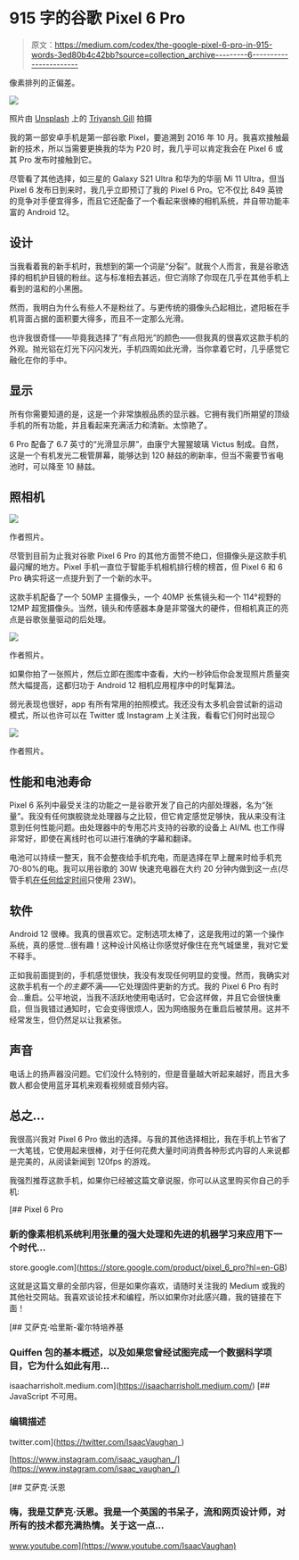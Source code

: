 # 915 字的谷歌 Pixel 6 Pro

> 原文：<https://medium.com/codex/the-google-pixel-6-pro-in-915-words-3ed80b4c42bb?source=collection_archive---------6----------------------->

像素排列的正偏差。

![](img/1e3fb0bcabc073fe08e799ff57388631.png)

照片由 [Unsplash](https://unsplash.com?utm_source=medium&utm_medium=referral) 上的 [Triyansh Gill](https://unsplash.com/@triyansh?utm_source=medium&utm_medium=referral) 拍摄

我的第一部安卓手机是第一部谷歌 Pixel，要追溯到 2016 年 10 月。我喜欢接触最新的技术，所以当需要更换我的华为 P20 时，我几乎可以肯定我会在 Pixel 6 或其 Pro 发布时接触到它。

尽管看了其他选择，如三星的 Galaxy S21 Ultra 和华为的华丽 Mi 11 Ultra，但当 Pixel 6 发布日到来时，我几乎立即预订了我的 Pixel 6 Pro。它不仅比 849 英镑的竞争对手便宜得多，而且它还配备了一个看起来很棒的相机系统，并自带功能丰富的 Android 12。

## 设计

当我看着我的新手机时，我想到的第一个词是“分裂”。就我个人而言，我是谷歌选择的相机护目镜的粉丝。这与标准相去甚远，但它消除了你现在几乎在其他手机上看到的温和的小黑圈。

然而，我明白为什么有些人不是粉丝了。与更传统的摄像头凸起相比，遮阳板在手机背面占据的面积要大得多，而且不一定那么光滑。

也许我很奇怪——毕竟我选择了“有点阳光”的颜色——但我真的很喜欢这款手机的外观。抛光铝在灯光下闪闪发光，手机四周如此光滑，当你拿着它时，几乎感觉它融化在你的手中。

## 显示

所有你需要知道的是，这是一个非常旗舰品质的显示器。它拥有我们所期望的顶级手机的所有功能，并且看起来充满活力和清新。太惊艳了。

6 Pro 配备了 6.7 英寸的“光滑显示屏”，由康宁大猩猩玻璃 Victus 制成。自然，这是一个有机发光二极管屏幕，能够达到 120 赫兹的刷新率，但当不需要节省电池时，可以降至 10 赫兹。

## 照相机

![](img/1669aabeef97a19c810531b1b4166543.png)

作者照片。

尽管到目前为止我对谷歌 Pixel 6 Pro 的其他方面赞不绝口，但摄像头是这款手机最闪耀的地方。Pixel 手机一直位于智能手机相机排行榜的榜首，但 Pixel 6 和 6 Pro 确实将这一点提升到了一个新的水平。

这款手机配备了一个 50MP 主摄像头，一个 40MP 长焦镜头和一个 114°视野的 12MP 超宽摄像头。当然，镜头和传感器本身是非常强大的硬件，但相机真正的亮点是谷歌张量驱动的后处理。

![](img/5e38bc8413a8adfbb8bda531c963cbf9.png)

作者照片。

如果你拍了一张照片，然后立即在图库中查看，大约一秒钟后你会发现照片质量突然大幅提高，这都归功于 Android 12 相机应用程序中的时髦算法。

弱光表现也很好，app 有所有常用的拍照模式。我还没有太多机会尝试新的运动模式，所以也许可以在 Twitter 或 Instagram 上关注我，看看它们何时出现😉

![](img/42b3b462f3b71fabb420d0e16d6d6013.png)

作者照片。

## 性能和电池寿命

Pixel 6 系列中最受关注的功能之一是谷歌开发了自己的内部处理器，名为“张量”。我没有任何旗舰骁龙处理器与之比较，但它肯定感觉足够快，我从来没有注意到任何性能问题。由处理器中的专用芯片支持的谷歌的设备上 AI/ML 也工作得非常好，即使在离线时也可以进行准确的字幕和翻译。

电池可以持续一整天，我不会整夜给手机充电，而是选择在早上醒来时给手机充 70-80%的电。我可以用谷歌的 30W 快速充电器在大约 20 分钟内做到这一点(尽管手机[在任何给定时间](https://www.gsmarena.com/google_clarifies_pixel_6_series_can_charge_at_up_to_23w_speeds-news-51894.php)只使用 23W)。

## 软件

Android 12 很棒。我真的很喜欢它。定制选项太棒了，这是我用过的第一个操作系统，真的感觉…很有趣！这种设计风格让你感觉好像住在充气城堡里，我对它爱不释手。

正如我前面提到的，手机感觉很快，我没有发现任何明显的变慢。然而，我确实对这款手机有一个*的主要*不满——它处理固件更新的方式。我的 Pixel 6 Pro 有时会…重启。公平地说，当我不活跃地使用电话时，它会这样做，并且它会很快重启，但当我错过通知时，它会变得很烦人，因为网络服务在重启后被禁用。这并不经常发生，但仍然足以让我紧张。

## 声音

电话上的扬声器没问题。它们没什么特别的，但是音量越大听起来越好，而且大多数人都会使用蓝牙耳机来观看视频或音频内容。

## 总之…

我很高兴我对 Pixel 6 Pro 做出的选择。与我的其他选择相比，我在手机上节省了一大笔钱，它使用起来很棒，对于任何花费大量时间消费各种形式内容的人来说都是完美的，从阅读新闻到 120fps 的游戏。

我强烈推荐这款手机，如果你已经被这篇文章说服，你可以从这里购买你自己的手机:

 [## Pixel 6 Pro

### 新的像素相机系统利用张量的强大处理和先进的机器学习来应用下一个时代…

store.google.com](https://store.google.com/product/pixel_6_pro?hl=en-GB) 

这就是这篇文章的全部内容，但是如果你喜欢，请随时关注我的 Medium 或我的其他社交网站。我喜欢谈论技术和编程，所以如果你对此感兴趣，我的链接在下面！

[](https://isaacharrisholt.medium.com/) [## 艾萨克·哈里斯-霍尔特培养基

### Quiffen 包的基本概述，以及如果您曾经试图完成一个数据科学项目，它为什么如此有用…

isaacharrisholt.medium.com](https://isaacharrisholt.medium.com/) [](https://twitter.com/IsaacVaughan_) [## JavaScript 不可用。

### 编辑描述

twitter.com](https://twitter.com/IsaacVaughan_) 

[https://www.instagram.com/isaac_vaughan_/](https://www.instagram.com/isaac_vaughan_/)

[](https://www.youtube.com/IsaacVaughan) [## 艾萨克·沃恩

### 嗨，我是艾萨克·沃恩。我是一个英国的书呆子，流和网页设计师，对所有的技术都充满热情。关于这一点…

www.youtube.com](https://www.youtube.com/IsaacVaughan)